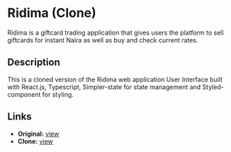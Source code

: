 # Ridima (Clone)
Ridima is a giftcard trading application that gives users the platform to sell giftcards for instant Naira as well as buy and check current rates.

## Description
This is a cloned version of the Ridima web application User Interface built with React.js, Typescript, Simpler-state for state management and Styled-component for styling.

## Links
- **Original:**     [view](https://app.myridima.com/)
- **Clone:**         [view](https://ridima-clone.netlify.app/)


